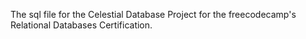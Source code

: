 The sql file for the Celestial Database Project for the freecodecamp's Relational Databases Certification.
